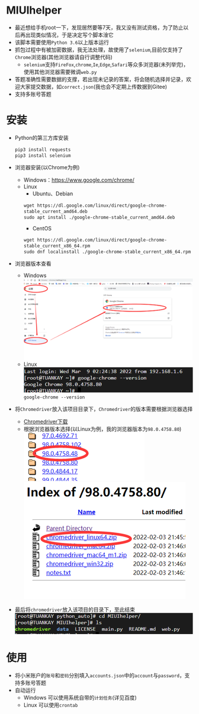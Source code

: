 # MIUIhelper
* 最近想给手机root一下，发现居然要等7天，我又没有测试资格，为了防止以后再出现类似情况，于是决定写个脚本淦它  
* 该脚本需要使用`Python 3.6`以上版本运行  
* 抓包过程中有被加密数据，我无法处理，故使用了`selenium`,目前仅支持了`Chrome`浏览器(其他浏览器请自行调整代码)  
    * `selenium`支持`FireFox`,`chrome`,`Ie`,`Edge`,`Safari`等众多浏览器(未列举完)，使用其他浏览器需要微调`web.py`
* 答题准确性需要数据的支撑，若出现未记录的答案，将会随机选择并记录，欢迎大家提交数据，如`correct.json`(我也会不定期上传数据到Gitee)  
* 支持多账号答题  
# 安装
* Python的第三方库安装  
    ```
    pip3 install requests
    pip3 install selenium
    ```  

* 浏览器安装(以Chrome为例)  
    * Windows：https://www.google.com/chrome/
    * Linux  
        * Ubuntu、Debian  
        ```
        wget https://dl.google.com/linux/direct/google-chrome-stable_current_amd64.deb
        sudo apt install ./google-chrome-stable_current_amd64.deb
        ```
        * CentOS  
        ```
        wget https://dl.google.com/linux/direct/google-chrome-stable_current_x86_64.rpm
        sudo dnf localinstall ./google-chrome-stable_current_x86_64.rpm
        ```

* 浏览器版本查看  
    * Windows  
    ![Win](image/ChromeVersion_win.png)  
    * Linux  
    ![Linux](image/ChromeVersion_linux.png)  
    `google-chrome --version`  
  
* 将`Chromedriver`放入该项目目录下，`Chromedriver`的版本需要根据浏览器选择  
    * [Chromedriver下载](http://chromedriver.storage.googleapis.com/index.html)  
    * 根据浏览器版本选择(以Linux为例，我的浏览器版本为`98.0.4758.80`)  
    ![example1](image/example1.png)  
    ![example2](image/example2.png)  

* 最后将`chromedriver`放入该项目的目录下，至此结束  
    ![example3](image/example3.png)  
  
# 使用  
* 将小米账户的`账号`和`密码`分别填入`accounts.json`中的`account`与`password`，支持多账号答题  
* 自动运行  
    * Windows 可以使用系统自带的`计划任务`(详见百度)  
    * Linux 可以使用`crontab`  

